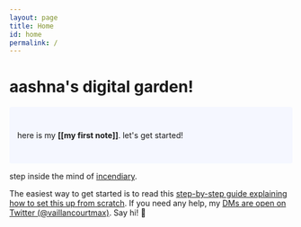 ```yaml
---
layout: page
title: Home
id: home
permalink: /
---
```


# aashna's digital garden!


<p style="padding: 3em 1em; background: #f5f7ff; border-radius: 4px;">
  here is my <span style="font-weight: bold">[[my first note]]</span>. let's get started!
</p>

step inside the mind of [incendiary](https://incendiary.wordpress.com).

The easiest way to get started is to read this [step-by-step guide explaining how to set this up from scratch](https://maximevaillancourt.com/blog/setting-up-your-own-digital-garden-with-jekyll). If you need any help, my [DMs are open on Twitter (@vaillancourtmax)](https://twitter.com/vaillancourtmax). Say hi! 👋

<style>
  .wrapper {
    max-width: 46em;
  }
</style>
